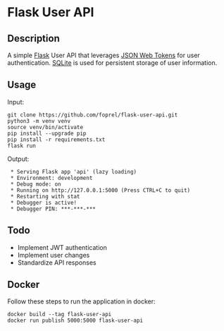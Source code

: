 # Flask User API

## Description

A simple [Flask](https://flask.palletsprojects.com/) User API that leverages [JSON Web Tokens](https://jwt.io/) for user authentication. [SQLite](https://www.sqlite.org/index.html) is used for persistent storage of user information.

## Usage

Input:

``` console
git clone https://github.com/foprel/flask-user-api.git
python3 -m venv venv
source venv/bin/activate
pip install --upgrade pip
pip install -r requirements.txt
flask run
```

Output:

``` console
 * Serving Flask app 'api' (lazy loading)
 * Environment: development
 * Debug mode: on
 * Running on http://127.0.0.1:5000 (Press CTRL+C to quit)
 * Restarting with stat
 * Debugger is active!
 * Debugger PIN: ***-***-***
```

## Todo

- Implement JWT authentication
- Implement user changes
- Standardize API responses

## Docker

Follow these steps to run the application in docker:

``` console
docker build --tag flask-user-api
docker run publish 5000:5000 flask-user-api
```
